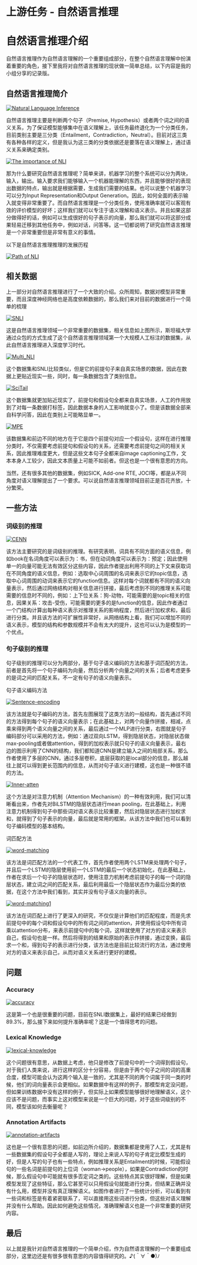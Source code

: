 # 上游任务 - 自然语言推理



# 自然语言推理介绍

自然语言推理作为自然语言理解的一个重要组成部分，在整个自然语言理解中扮演着重要的角色，接下里我将对自然语言推理的现状做一简单总结，以下内容是我的小组分享的记录版。

## 自然语言推理简介

[![Natural Language Inference](https://little1tow.github.io/2018/05/28/NLI-introduce/2018-05-28-1.PNG)](https://little1tow.github.io/2018/05/28/NLI-introduce/2018-05-28-1.PNG)

自然语言推理主要是判断两个句子（Premise, Hypothesis）或者两个词之间的语义关系，为了保证模型能够集中在语义理解上，该任务最终退化为一个分类任务，目前类别主要是三分类（Entailment，Contradiction，Neutral）。目前对这三类有各种各样的定义，但是我认为这三类的分类依据还是要落在语义理解上，通过语义关系来确定类别。

[![The importance of NLI](https://little1tow.github.io/2018/05/28/NLI-introduce/2018-05-28-2.PNG)](https://little1tow.github.io/2018/05/28/NLI-introduce/2018-05-28-2.PNG)

那为什么要研究自然语言推理呢？简单来讲，机器学习的整个系统可以分为两块，输入，输出。输入要求我们能够输入一个机器能理解的东西，并且能够很好的表现出数据的特点，输出就是根据需要，生成我们需要的结果。也可以说整个机器学习可以分为Input Representation和Output Generation。因此，如何全面的表示输入就变得非常重要了。而自然语言推理是一个分类任务，使用准确率就可以客观有效的评价模型的好坏；这样我们就可以专注于语义理解和语义表示。并且如果这部分做得好的话，例如可以生成很好的句子表示的向量，那么我们就可以将这部分成果轻易迁移到其他任务中，例如对话，问答等。这一切都说明了研究自然语言推理是一个非常重要但是非常有意义的事情。

以下是自然语言推理推理的发展历程

[![Path of NLI](https://little1tow.github.io/2018/05/28/NLI-introduce/2018-05-28-3.PNG)](https://little1tow.github.io/2018/05/28/NLI-introduce/2018-05-28-3.PNG)

## 相关数据

上一部分对自然语言推理进行了一个大致的介绍。众所周知，数据对模型非常重要，而且深度神经网络也是高度依赖数据的，那么我们来对目前的数据进行一个简单的梳理

[![SNLI](https://little1tow.github.io/2018/05/28/NLI-introduce/2018-05-28-4.PNG)](https://little1tow.github.io/2018/05/28/NLI-introduce/2018-05-28-4.PNG)

这是自然语言推理领域一个非常重要的数据集，相关信息如上图所示，斯坦福大学通过众包的方式生成了这个自然语言推理领域第一个大规模人工标注的数据集，从此自然语言推理进入深度学习时代。

[![Multi_NLI](https://little1tow.github.io/2018/05/28/NLI-introduce/2018-05-28-5.PNG)](https://little1tow.github.io/2018/05/28/NLI-introduce/2018-05-28-5.PNG)

这个数据集和SNLI比较类似，但是它的前提句子来自真实场景的数据，因此在数据上更贴近现实一些，同时，每一条数据包含了类别信息。

[![SciTail](https://little1tow.github.io/2018/05/28/NLI-introduce/2018-05-28-7.PNG)](https://little1tow.github.io/2018/05/28/NLI-introduce/2018-05-28-7.PNG)

这个数据集就更加贴近现实了，前提句和假设句全都来自真实场景，人工的作用放到了对每一条数据打标签，因此数据本身的人工影响就变小了。但是该数据全部来自科学问答，因此在类别上可能略显单一。

[![MPE](https://little1tow.github.io/2018/05/28/NLI-introduce/2018-05-28-6.PNG)](https://little1tow.github.io/2018/05/28/NLI-introduce/2018-05-28-6.PNG)

该数据集和前边不同的地方在于它是四个前提句对应一个假设句，这样在进行推理分类时，不仅需要考虑前提句和假设句的关系，还需要考虑前提句之间的相关关系，因此推理难度更大，但是这些文本句子全都来自image captioning工作，文本本身人工较少，因此文本质量上可能不如前者。但这也是一个很有意思的方向。

当然，还有很多其他的数据集，例如SICK, Add-one RTE, JOCI等，都是从不同角度对语义理解提出了一个要求。可以说自然语言推理领域目前正是百花齐放，十分繁荣。

## 一些方法

### 词级别的推理

[![CENN](https://little1tow.github.io/2018/05/28/NLI-introduce/2018-05-28-8.PNG)](https://little1tow.github.io/2018/05/28/NLI-introduce/2018-05-28-8.PNG)

该方法主要研究的是词级别的推理。有研究表明，词具有不同方面的语义信息，例如book在名词角度可以表示为：书，但在动词角度可以表示为：预定；因此使用单一的向量可能无法有效区分这些内容，因此作者提出利用不同的上下文来获取词在不同角度的语义信息，例如：选取中心词周围的名词来表示它的topic信息，选取中心词周围的动词来表示它的function信息。这样对每个词就都有不同的语义向量表示，然后通过网络结构对相关信息进行拼接，最后考虑到不同的推理关系可能需要的信息时不同的，例如：上下位关系：狗-动物，可能需要的是topic相关的信息，因果关系：攻击-受伤，可能需要的更多的是function的信息，因此作者通过一个门结构计算出每种语义表示对推理关系的影响程度，然后进行加权求和，最后进行分类。并且该方法的可扩展性非常好，从网络结构上看，我们可以增加不同的语义表示，模型的结构和参数规模并不会有太大的提升，这也可以认为是模型的一个优点。

### 句子级别的推理

句子级别的推理可以分为两部分，基于句子语义编码的方法和基于词匹配的方法，前者是首先将一个句子编码为向量，然后分析两个向量之间的关系；后者考虑更多的是词之间的匹配关系，不一定有句子的语义向量表示。

句子语义编码方法

[![Sentence-encoding](https://little1tow.github.io/2018/05/28/NLI-introduce/2018-05-28-11.PNG)](https://little1tow.github.io/2018/05/28/NLI-introduce/2018-05-28-11.PNG)

该方法就是句子编码的方法，首先左图展现了这类方法的一般结构，首先通过不同的方法得到每个句子的语义向量表示；在此基础上，对两个向量作拼接，相减，点乘来得到两个语义向量之间的关系，最后通过一个MLP进行分类，右图就是句子编码部分可以采用的方法，例如：通过双向LSTM，得到隐层状态，对隐层状态做max-pooling或者做attention，得到的加权表示就只句子的语义向量表示，最右边的图示利用了CNN的结构，我们都知道CNN是建立输入之间的局部关系，那么作者使用了多层的CNN，通过多层卷积，底层获取的是local部分的信息，那么越往上就可以得到更长范围内的信息，从而对句子语义进行建模，这也是一种很不错的方法。

[![Inner-atten](https://little1tow.github.io/2018/05/28/NLI-introduce/2018-05-28-10.PNG)](https://little1tow.github.io/2018/05/28/NLI-introduce/2018-05-28-10.PNG)

这个方法是对注意力机制（Attention Mechanism）的一种有效利用，我们可以清晰看出来，作者先对BiLSTM的隐层状态进行mean pooling，在此基础上，利用注意力机制得到句子中那些词对语义表示比较重要，然后对隐层状态进行加权求和，就得到了句子表示的向量，最后就是常用的框架。从该方法中我们也可以看到句子编码模型的基本结构。

词匹配方法

[![word-matching](https://little1tow.github.io/2018/05/28/NLI-introduce/2018-05-28-12.PNG)](https://little1tow.github.io/2018/05/28/NLI-introduce/2018-05-28-12.PNG)

该方法是词匹配方法的一个代表工作，首先作者使用两个LSTM来处理两个句子，并且后一个LSTM的隐层使用前一个LSTM的最后一个状态初始化，在此基础上，作者在求后一个句子的隐层状态时，使用注意力机制考虑前提句子的每一个词的隐层状态，建立词之间的匹配关系，最后利用最后一个隐层状态作为最后分类的依据，在这个方法中我们看到，其实并没有句子语义向量的表示。

[![word-matching1](https://little1tow.github.io/2018/05/28/NLI-introduce/2018-05-28-13.PNG)](https://little1tow.github.io/2018/05/28/NLI-introduce/2018-05-28-13.PNG)

该方法在词匹配上进行了更深入的研究，不仅仅是计算他们的匹配程度，而是先求前提句中的每个词和假设句中的所有词之间的attention，并使用假设句中所有词乘以attention分布，来表示前提句中的每个词，这样就使用了对方的语义来表示自己，假设句也是一样。然后将得到的结果和原始的表示作拼接，通过变换，最后求一个和，得到句子的表示进行分类，该方法也是目前比较流行的方法，通过使用对方的语义来表示自己，从而对语义关系进行更好的建模。

## 问题

### Accuracy

[![accuracy](https://little1tow.github.io/2018/05/28/NLI-introduce/2018-05-28-14.PNG)](https://little1tow.github.io/2018/05/28/NLI-introduce/2018-05-28-14.PNG)

这是第一个也是很重要的问题，目前在SNLI数据集上，最好的结果已经做到89.3%，那么接下来如何提升准确率呢？这是一个值得思考的问题。

### Lexical Knowledge

[![lexical-knowledge](https://little1tow.github.io/2018/05/28/NLI-introduce/2018-05-28-15.PNG)](https://little1tow.github.io/2018/05/28/NLI-introduce/2018-05-28-15.PNG)

这个问题很有意思，从数据上考虑，他只是修改了前提句中的一个词得到假设句，对于我们人类来说，进行这样的区分十分容易，但是由于两个句子之间的词的高重合度，模型可能会认为这两个输入是一致的，尤其是不同的两个词属于同一类的时候，他们的词向量表示会更相似。如果数据中有这样的例子，那模型肯定没问题，但如果训练数据中没有这样的例子，但实际上如果模型能够很好地理解语义，这个应该不是问题，而事实上这对模型来说是一个巨大的问题，对于这些词级别的不同，模型该如何去衡量呢？

### Annotation Artifacts

[![annotation-artifacts](https://little1tow.github.io/2018/05/28/NLI-introduce/2018-05-28-16.PNG)](https://little1tow.github.io/2018/05/28/NLI-introduce/2018-05-28-16.PNG)

这也是一个很有意思的问题，如前边所介绍的，数据集都是使用了人工，尤其是有一些数据集的假设句子全都是人写的，理论上来说人写的句子肯定比模型生成的好，但是人写的句子也有一些特点，例如推理关系是Entailment的时候，可能假设句的一些名词是前提句的上位词（woman->people），如果是Contradiction的时候，那么假设句中可能就有很多否定词之类的。这些特点其实很好理解，但是如果模型发现了这些特征，那么它甚至可以只用假设句就能进行分类，但结果正确并没有什么用，模型并没有真正理解语义。如图作者进行了一些统计分析，可以看到有一些词和标签是有着紧密联系了，可以直接用这些词进行分类，但这些对语义理解并没有什么帮助。因此如何避免这些情况，准确理解语义也是一个非常重要的研究内容。

## 最后

以上就是我针对自然语言推理的一个简单介绍，作为自然语言理解的一个重要组成部分，这里边还是有很多很有意思的内容值得研究的。♪(＾∀＾●)ﾉ